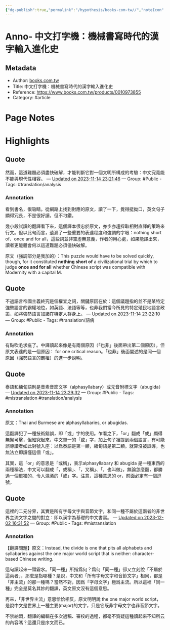```yaml
---
{"dg-publish":true,"permalink":"/hypothesis/books-com-tw//","noteIcon":"2"}
---
```



# Anno- 中文打字機：機械書寫時代的漢字輸入進化史

## Metadata
- Author: [books.com.tw]()
- Title: 中文打字機：機械書寫時代的漢字輸入進化史
- Reference: https://www.books.com.tw/products/0010973855
- Category: #article

# Page Notes
# Highlights
## Quote
然而，這道難題必須盡快破解，才能判斷它對一個文明所構成的考驗：中文究竟能不能與現代性相容。 
— [Updated on 2023-11-14 23:21:46](https://hyp.is/1bY0RoNJEe62bD_MqoVaLg/www.books.com.tw/products/0010973855) — Group: #Public
    - Tags:  #translation/analysis 
    
### Annotation
看到書名，很吸睛。從網路上找到對應的原文，讀了一下，覺得挺拗口，英文句子顯得冗長，不是很好讀，但不刁鑽。

幾小段試讀的翻譯看下來，這個譯本很忠於原文，亦步亦趨採取相對直譯的策略來行文。但以此句而言，遺漏了一些重要的表達程度和強調的字眼：nothing short of、once and for all，這些詞並非空虛無意義，作者的用心處，如果能譯出來，讀者更能體會何以這道難題必須儘快破解。

原文（強調部分是我加的）：This puzzle would have to be solved quickly, though, for it constituted **nothing short of** a civilizational trial by which to judge **once and for all** whether Chinese script was compatible with Modernity with a capital M.
## Quote
不過語言帝國主義終究是個權宜之詞，關鍵原因在於：這個議題指的並不是某特定強勢語言的霸權地位，如英語、法語等等，也非我們當今所見的特定殖民地語言政策，如將強勢語言加諸在特定人群身上。 
— [Updated on 2023-11-14 23:22:10](https://hyp.is/5cvLJINKEe6k7dP2AaxLAA/www.books.com.tw/products/0010973855) — Group: #Public
    - Tags:  #translation/語病 
    
### Annotation
有點吹毛求疵了。中譯讀起來像是有兩個原因（「也非」後面帶出第二個原因），但原文表達的是一個原因： for one critical reason。「也非」後面闡述的是同一個原因（強勢語言的霸權）的進一步說明。
## Quote
泰語和緬甸語則是音素音節文字（alphasyllabary）或元音附標文字（abugida） 
— [Updated on 2023-11-14 23:29:32](https://hyp.is/LSOWfINMEe6YTcM4lkryHQ/www.books.com.tw/products/0010973855) — Group: #Public
    - Tags:  #mistranslation  #translation/analysis 
    
### Annotation
原文：Thai and Burmese are alphasyllabaries, or abugidas.

這翻譯犯了一種技術錯誤，即「或」字的使用。乍看之下，「or」翻成「或」顯得無懈可擊，但細究起來，中文單一的「或」字，加上句子裡提到兩個語言，有可能誤導讀者如此對號入座：以爲泰語是第一類，緬甸語是第二類。就算沒被誤導，也無法立即讀懂這個「或」。

其實，這「or」的意思是「或稱」，表示alphasyllabary 和 abugida 是一種東西的兩種稱法，中文可以翻成「，或稱」、「，又稱」、「，也叫做」，無論怎麼翻，都勝過一個單獨的、令人混淆的「或」字。注意，這種意思的 or，前面必定有一個逗號。
## Quote
這裡的二元分界，其實是所有字母文字與音節文字，和同一種不屬於這兩者的非世界主流文字之間的對立：即以漢字為基礎的中文書寫。 
— [Updated on 2023-12-02 16:31:52](https://hyp.is/Vvn78oNNEe6cL_-XFkmsOA/www.books.com.tw/products/0010973855) — Group: #Public
    - Tags:  #mistranslation 
    
### Annotation
【翻譯問題】原文：Instead, the divide is one that pits all alphabets and syllabaries against the one major world script that is neither: character-based Chinese writing.

這句讀起來一頭霧水。「同一種」所指爲何？爲何「同一種」卻又立刻說「不屬於這兩者」，那麼是指哪種？是說，中文和「所有字母文字和音節文字」相同，都是「非主流」的那一種嗎？當然不對，因爲「字母文字」極爲主流。所以這裡「同一種」完全是莫名其妙的翻譯，英文原文沒有這個意思。

再來，「非世界主流」意思恰恰相反，原文明明說 the one major world script，是說中文是世界上一種主要(major)的文字，只是它既非字母文字也非音節文字。

不禁納悶，翻譯的編輯在多次過稿、審校的過程，都毫不質疑這種讀起來不知所云的內容嗎？這還只是序文而已。
































